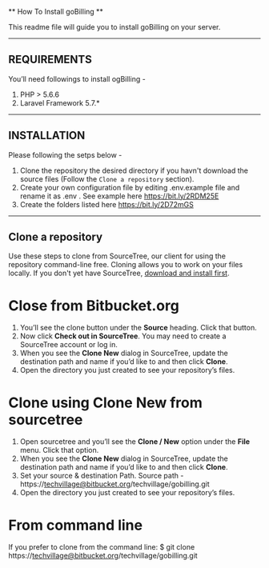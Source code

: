 ** How To Install goBilling **

This readme file will guide you to install goBilling on your server.

---

## REQUIREMENTS

You’ll need followings to install ogBilling -

1. PHP > 5.6.6
2. Laravel Framework 5.7.*

---

## INSTALLATION

Please following the setps below -

1. Clone the repository the desired directory if you havn't download the source files (Follow the `Clone a repository` section). 
2. Create your own configuration file by editing .env.example file and rename it as .env . See example here https://bit.ly/2RDM25E
3. Create the folders listed here https://bit.ly/2D72mGS

---

## Clone a repository

Use these steps to clone from SourceTree, our client for using the repository command-line free. Cloning allows you to work on your files locally. If you don't yet have SourceTree, [download and install first](https://www.sourcetreeapp.com/). 

# Close from Bitbucket.org
1. You’ll see the clone button under the **Source** heading. Click that button.
2. Now click **Check out in SourceTree**. You may need to create a SourceTree account or log in.
3. When you see the **Clone New** dialog in SourceTree, update the destination path and name if you’d like to and then click **Clone**.
4. Open the directory you just created to see your repository’s files.

# Clone using **Clone New** from sourcetree
1. Open sourcetree and you’ll see the **Clone / New** option under the **File** menu. Click that option.
2. When you see the **Clone New** dialog in SourceTree, update the destination path and name if you’d like to and then click **Clone**.
3. Set your source & destination Path. Source path - https://techvillage@bitbucket.org/techvillage/gobilling.git
4. Open the directory you just created to see your repository’s files.

# From command line
If you prefer to clone from the command line: $ git clone https://techvillage@bitbucket.org/techvillage/gobilling.git